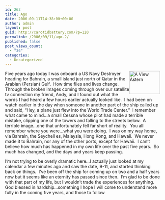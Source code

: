```yaml
---
id: 263
title: Ago
date: 2006-09-11T14:38:00+00:00
author: admin
layout: post
guid: http://carotidbattery.com/?p=120
permalink: /2006/09/11/ago-2/
published: false
post_views_count:
  - "36"
categories:
  - Uncategorized
---
```

<a title="Photo Sharing" href="http://www.flickr.com/photos/carotidbattery/240278461/"><img style="float: right;" alt="A View Astern" src="http://static.flickr.com/80/240278461\_2301349fbd\_t.jpg" height="75" width="100" /></a> <p>Five years ago today I was onboard a US Navy Destroyer heading for Bahrain, a small island just north of Qatar in the Arabian (Persian) Gulf.  How time flies and lives change.  Through the broken images coming through over our satellite tv connection my friend, Andy, and I found out what the words I had heard a few hours earlier actually looked like.  I had been on watch earlier in the day when someone in another part of the ship called up and said, &#8220;Hey, a plane just flew into the World Trade Center.&#8221;  I remember what came to mind&#8230;a small Cessna whose pilot had made a terrible mistake, clipping one of the towers and falling to the streets below.  A terrible image&#8230;one that unfortunately fell far short of reality.  You all remember where you were&#8230;what you were doing.  I was on my way home, via Bahrain, the Seychell es, Malaysia, Hong Kong, and Hawaii.  We never made it to Bahrain, nor any of the other ports, except for Hawaii.  I can&#8217;t believe how much has happened in my own life over the past five years.  So much has changed, and the days and years keep passing.</p> <p>I&#8217;m not trying to be overly dramatic here&#8230;I actually just looked at my calendar a few minutes ago and saw the date, 9-11, and started thinking back on things.  I&#8217;ve been off the ship for coming up on two and a half years now but it seems like an eternity has passed since then.  I&#8217;m glad to be done with that part of my life, but I wouldn&#8217;t trade the experiences for anything.  God blessed in hardship&#8230;something I hope I will come to understand more fully in the coming five years, and those to follow.</p>

